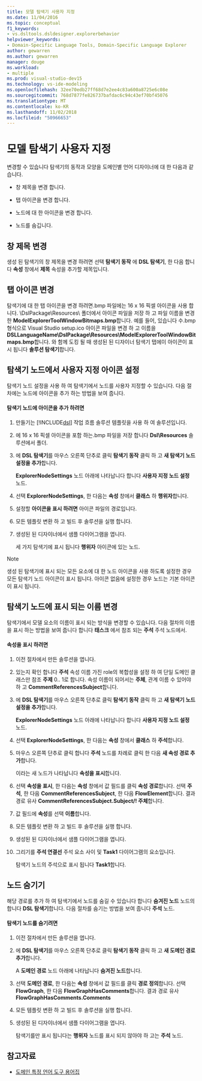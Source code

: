 ```yaml
---
title: 모델 탐색기 사용자 지정
ms.date: 11/04/2016
ms.topic: conceptual
f1_keywords:
- vs.dsltools.dsldesigner.explorerbehavior
helpviewer_keywords:
- Domain-Specific Language Tools, Domain-Specific Language Explorer
author: gewarren
ms.author: gewarren
manager: douge
ms.workload:
- multiple
ms.prod: visual-studio-dev15
ms.technology: vs-ide-modeling
ms.openlocfilehash: 32ee70edb27ff68d7e2ee4c83a600a8725e6c08e
ms.sourcegitcommit: 768d7877fe826737bafdac6c94c43ef70bf45076
ms.translationtype: MT
ms.contentlocale: ko-KR
ms.lasthandoff: 11/02/2018
ms.locfileid: "50966653"
---
```

# <a name="customizing-the-model-explorer"></a>모델 탐색기 사용자 지정
변경할 수 있습니다 탐색기의 동작과 모양을 도메인별 언어 디자이너에 대 한 다음과 같습니다.

-   창 제목을 변경 합니다.

-   탭 아이콘을 변경 합니다.

-   노드에 대 한 아이콘을 변경 합니다.

-   노드를 숨깁니다.

## <a name="changing-the-window-title"></a>창 제목 변경
 생성 된 탐색기의 창 제목을 변경 하려면 선택 **탐색기 동작** 에 **DSL 탐색기**, 한 다음 합니다 **속성** 창에서  **제목** 속성을 추가할 제목입니다.

## <a name="changing-the-tab-icon"></a>탭 아이콘 변경
 탐색기에 대 한 탭 아이콘을 변경 하려면.bmp 파일에는 16 x 16 픽셀 아이콘을 사용 합니다. \DslPackage\Resources\ 폴더에서 아이콘 파일을 저장 하 고 파일 이름을 변경한 **ModelExplorerToolWindowBitmaps.bmp**합니다. 예를 들어, 있습니다 수.bmp 형식으로 Visual Studio setup.ico 아이콘 파일을 변경 하 고 이름을 **DSLLanguageName\DslPackage\Resources\ModelExplorerToolWindowBitmaps.bmp**합니다. 와 함께 도킹 될 때 생성된 된 디자이너 탐색기 탭에이 아이콘이 표시 됩니다 **솔루션 탐색기**합니다.

## <a name="setting-custom-icons-on-explorer-nodes"></a>탐색기 노드에서 사용자 지정 아이콘 설정
 탐색기 노드 설정을 사용 하 여 탐색기에서 노드를 사용자 지정할 수 있습니다. 다음 절차에는 노드에 아이콘을 추가 하는 방법을 보여 줍니다.

#### <a name="to-add-an-icon-to-an-explorer-node"></a>탐색기 노드에 아이콘을 추가 하려면

1. 만들기는 [!INCLUDE[dsl](../modeling/includes/dsl_md.md)] 작업 흐름 솔루션 템플릿을 사용 하 여 솔루션입니다.

2. 에 16 x 16 픽셀 아이콘을 포함 하는.bmp 파일을 저장 합니다 **Dsl\Resources** 솔루션에서 폴더.

3. 에 **DSL 탐색기**를 마우스 오른쪽 단추로 클릭 **탐색기 동작** 클릭 하 고 **새 탐색기 노드 설정을 추가**합니다.

    **ExplorerNodeSettings** 노드 아래에 나타납니다 합니다 **사용자 지정 노드 설정** 노드.

4. 선택 **ExplorerNodeSettings**, 한 다음는 **속성** 창에서 **클래스** 하 **행위자**합니다.

5. 설정할 **아이콘을 표시 하려면** 아이콘 파일의 경로입니다.

6. 모든 템플릿 변환 하 고 빌드 후 솔루션을 실행 합니다.

7. 생성된 된 디자이너에서 샘플 다이어그램을 엽니다.

    세 가지 탐색기에 표시 됩니다 **행위자** 아이콘에 있는 노드.

> [!NOTE]
>  생성 된 탐색기에 표시 되는 모든 요소에 대 한 노드 아이콘을 사용 하도록 설정한 경우 모든 탐색기 노드 아이콘이 표시 됩니다. 아이콘 없음에 설정한 경우 노드는 기본 아이콘이 표시 됩니다.

## <a name="changing-the-name-displayed-on-an-explorer-node"></a>탐색기 노드에 표시 되는 이름 변경
 탐색기에서 모델 요소의 이름이 표시 되는 방식을 변경할 수 있습니다. 다음 절차의 이름을 표시 하는 방법을 보여 줍니다 합니다 **태스크** 에서 참조 되는 **주석** 주석 노드에서.

#### <a name="to-display-a-property"></a>속성을 표시 하려면

1.  이전 절차에서 만든 솔루션을 엽니다.

2.  있는지 확인 합니다 **주석** 속성 이름 가진 role의 복합성을 설정 하 여 단일 도메인 클래스만 참조 **주제** 0.. 1로 합니다. 속성 이름이 되어서는 **주체**, 관계 이름 수 있어야 하 고 **CommentReferencesSubject**합니다.

3.  에 **DSL 탐색기**를 마우스 오른쪽 단추로 클릭 **탐색기 동작** 클릭 하 고 **새 탐색기 노드 설정을 추가**합니다.

     **ExplorerNodeSettings** 노드 아래에 나타납니다 합니다 **사용자 지정 노드 설정** 노드.

4.  선택 **ExplorerNodeSettings**, 한 다음는 **속성** 창에서 **클래스** 하 **주석**합니다.

5.  마우스 오른쪽 단추로 클릭 합니다 **주석** 노드를 차례로 클릭 한 다음 **새 속성 경로 추가**합니다.

     이라는 새 노드가 나타납니다 **속성을 표시**합니다.

6.  선택 **속성을 표시**, 한 다음는 **속성** 창에서 값 필드를 클릭 **속성 경로**합니다. 선택 **주석**, 한 다음 **CommentReferencesSubject**, 한 다음 **FlowElement**합니다. 결과 경로 유사 **CommentReferencesSubject.Subject/! 주체**합니다.

7.  값 필드에 **속성**를 선택 **이름**합니다.

8.  모든 템플릿 변환 하 고 빌드 후 솔루션을 실행 합니다.

9. 생성된 된 디자이너에서 샘플 다이어그램을 엽니다.

10. 그리기를 **주석 연결선** 주석 요소 사이 및 **Task1** 다이어그램의 요소입니다.

     탐색기 노드의 주석으로 표시 됩니다 **Task1**합니다.

## <a name="hiding-nodes"></a>노드 숨기기
 해당 경로를 추가 하 여 탐색기에서 노드를 숨길 수 있습니다 합니다 **숨겨진 노드** 노드의 합니다 **DSL 탐색기**합니다. 다음 절차를 숨기는 방법을 보여 줍니다 **주석** 노드.

#### <a name="to-hide-an-explorer-node"></a>탐색기 노드를 숨기려면

1.  이전 절차에서 만든 솔루션을 엽니다.

2.  에 **DSL 탐색기**를 마우스 오른쪽 단추로 클릭 **탐색기 동작** 클릭 하 고 **새 도메인 경로 추가**합니다.

     A **도메인 경로** 노드 아래에 나타납니다 **숨겨진 노드**합니다.

3.  선택 **도메인 경로**, 한 다음는 **속성** 창에서 값 필드를 클릭 **경로 정의**합니다. 선택 **FlowGraph**, 한 다음 **FlowGraphHasComments**합니다. 결과 경로 유사 **FlowGraphHasComments.Comments**

4.  모든 템플릿 변환 하 고 빌드 후 솔루션을 실행 합니다.

5.  생성된 된 디자이너에서 샘플 다이어그램을 엽니다.

     탐색기를만 표시 됩니다는 **행위자** 노드를 표시 되지 않아야 하 고는 **주석** 노드.

## <a name="see-also"></a>참고자료

- [도메인 특정 언어 도구 용어집](https://msdn.microsoft.com/ca5e84cb-a315-465c-be24-76aa3df276aa)